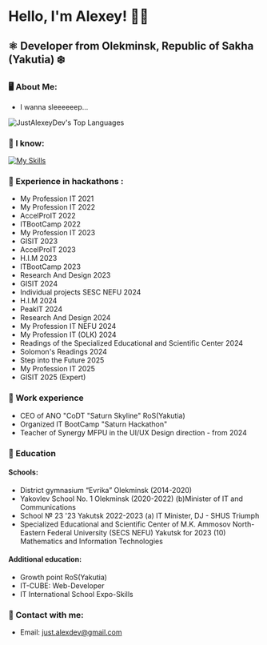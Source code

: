 # Hello, I'm Alexey! 👋🏻

## ⚛️ Developer from Olekminsk, Republic of Sakha (Yakutia) ❄️

### 🖥️ About Me:

- I wanna sleeeeeep...

![JustAlexeyDev's Top Languages](https://github-readme-stats.vercel.app/api/top-langs/?username=JustAlexeyDev&theme=tokyonight&show_icons=true&hide_border=true&layout=compact)

### 🧠 I know:

[![My Skills](https://skillicons.dev/icons?i=html,css,js,ts,python,git,react,django,tailwindcss,figma,github,linux,nodejs,bun,elysia)](https://skillicons.dev)

### 💎 Experience in hackathons :

- My Profession IT 2021
- My Profession IT 2022
- AccelProIT 2022
- ITBootCamp 2022
- My Profession IT 2023
- GISIT 2023
- AccelProIT 2023
- H.I.M 2023
- ITBootCamp 2023
- Research And Design 2023
- GISIT 2024
- Individual projects SESC NEFU 2024
- H.I.M 2024
- PeakIT 2024
- Research And Design 2024
- My Profession IT NEFU 2024
- My Profession IT (OLK) 2024
- Readings of the Specialized Educational and Scientific Center 2024
- Solomon's Readings 2024
- Step into the Future 2025
- My Profession IT 2025
- GISIT 2025 (Expert)

### 💾 Work experience

- CEO of ANO "CoDT "Saturn Skyline" RoS(Yakutia)
- Organized IT BootCamp "Saturn Hackathon"
- Teacher of  Synergy MFPU in the UI/UX Design direction - from 2024

### 📕 Education
#### Schools:
- District gymnasium “Evrika” Olekminsk (2014-2020)
- Yakovlev School No. 1 Olekminsk (2020-2022) (b)Minister of IT and Communications
- School № 23 '23 Yakutsk 2022-2023 (a) IT Minister, DJ - SHUS Triumph
- Specialized Educational and Scientific Center of M.K. Ammosov North-Eastern Federal University (SECS NEFU) Yakutsk for 2023 (10) Mathematics and Information Technologies

#### Additional education:
- Growth point RoS(Yakutia)
- IT-CUBE: Web-Developer
- IT International School Expo-Skills
  
### 📧 Contact with me:

- Email: just.alexdev@gmail.com

